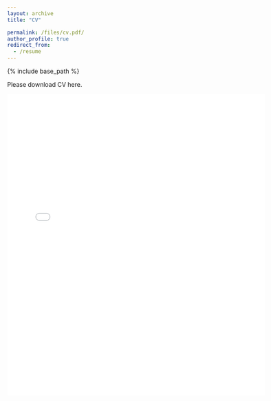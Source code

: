 ```yaml
---
layout: archive
title: "CV"

permalink: /files/cv.pdf/
author_profile: true
redirect_from:
  - /resume
---
```


{% include base_path %}

Please download CV here.


<embed src="{{ site.baseurl }}/files/cv.pdf" width="600" height="700" type='application/pdf'> 
